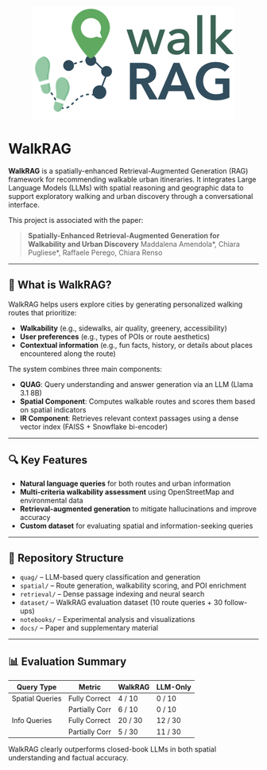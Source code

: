 <p align="center">
    <img src="logo_walkrag.png" alt="walkRAG Logo">
</p>

# WalkRAG

**WalkRAG** is a spatially-enhanced Retrieval-Augmented Generation (RAG) framework for recommending walkable urban itineraries. It integrates Large Language Models (LLMs) with spatial reasoning and geographic data to support exploratory walking and urban discovery through a conversational interface.

This project is associated with the paper:

> **Spatially-Enhanced Retrieval-Augmented Generation for Walkability and Urban Discovery**
> Maddalena Amendola*, Chiara Pugliese*, Raffaele Perego, Chiara Renso

---

## 🚶 What is WalkRAG?

WalkRAG helps users explore cities by generating personalized walking routes that prioritize:

* **Walkability** (e.g., sidewalks, air quality, greenery, accessibility)
* **User preferences** (e.g., types of POIs or route aesthetics)
* **Contextual information** (e.g., fun facts, history, or details about places encountered along the route)

The system combines three main components:

* **QUAG**: Query understanding and answer generation via an LLM (Llama 3.1 8B)
* **Spatial Component**: Computes walkable routes and scores them based on spatial indicators
* **IR Component**: Retrieves relevant context passages using a dense vector index (FAISS + Snowflake bi-encoder)

---

## 🔍 Key Features

* **Natural language queries** for both routes and urban information
* **Multi-criteria walkability assessment** using OpenStreetMap and environmental data
* **Retrieval-augmented generation** to mitigate hallucinations and improve accuracy
* **Custom dataset** for evaluating spatial and information-seeking queries

---

## 📂 Repository Structure

* `quag/` – LLM-based query classification and generation
* `spatial/` – Route generation, walkability scoring, and POI enrichment
* `retrieval/` – Dense passage indexing and neural search
* `dataset/` – WalkRAG evaluation dataset (10 route queries + 30 follow-ups)
* `notebooks/` – Experimental analysis and visualizations
* `docs/` – Paper and supplementary material

---

## 📊 Evaluation Summary

| Query Type      | Metric         | WalkRAG | LLM-Only |
| --------------- | -------------- | ------- | -------- |
| Spatial Queries | Fully Correct  | 4 / 10  | 0 / 10   |
|                 | Partially Corr | 6 / 10  | 0 / 10   |
| Info Queries    | Fully Correct  | 20 / 30 | 12 / 30  |
|                 | Partially Corr | 5 / 30  | 11 / 30  |

WalkRAG clearly outperforms closed-book LLMs in both spatial understanding and factual accuracy.

